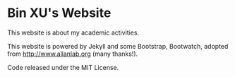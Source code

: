 # Bin XU's Website

This website is about my academic activities.

This website is powered by Jekyll and some Bootstrap, Bootwatch, adopted from http://www.allanlab.org (many thanks!).

Code released under the MIT License.

